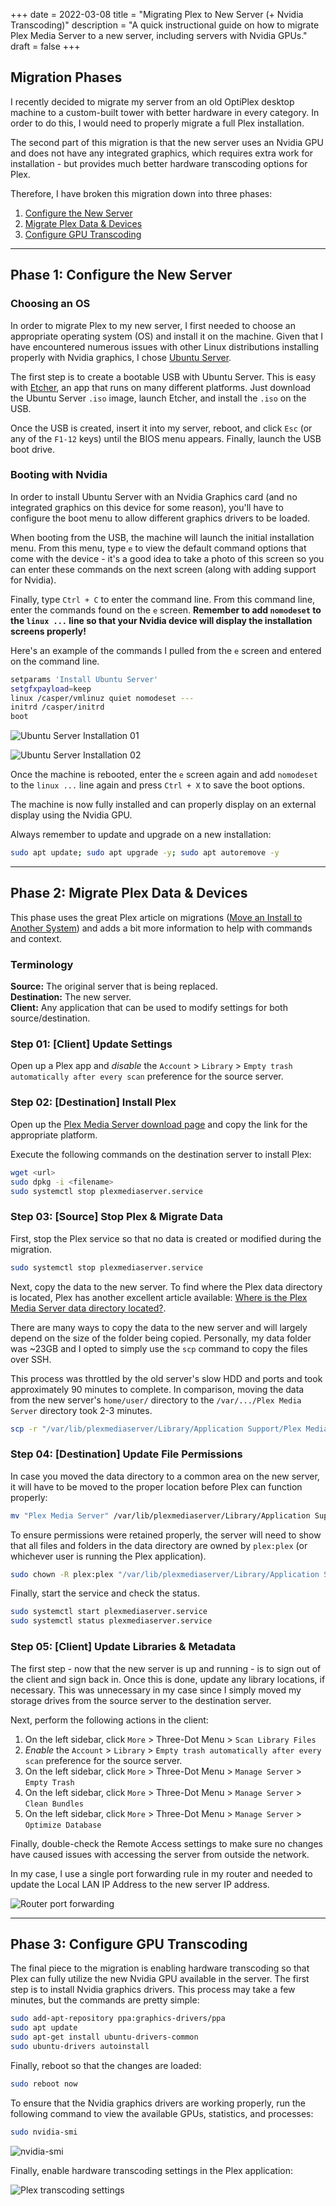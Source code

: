 +++
date = 2022-03-08
title = "Migrating Plex to New Server (+ Nvidia Transcoding)"
description = "A quick instructional guide on how to migrate Plex Media Server to a new server, including servers with Nvidia GPUs."
draft = false
+++

## Migration Phases

I recently decided to migrate my server from an old OptiPlex desktop machine to a custom-built tower with better hardware in every category. In order to do this, I would need to properly migrate a full Plex installation.

The second part of this migration is that the new server uses an Nvidia GPU and does not have any integrated graphics, which requires extra work for installation - but provides much better hardware transcoding options for Plex.

Therefore, I have broken this migration down into three phases:
1. [Configure the New Server](#phase-1-configure-the-new-server)
2. [Migrate Plex Data & Devices](#phase-2-migrate-plex-data-devices)
3. [Configure GPU Transcoding](#phase-3-configure-gpu-transcoding)

---

## Phase 1: Configure the New Server

### Choosing an OS

In order to migrate Plex to my new server, I first needed to choose an appropriate operating system (OS) and install it on the machine. Given that I have encountered numerous issues with other Linux distributions installing properly with Nvidia graphics, I chose [Ubuntu Server](https://ubuntu.com/download/server).

The first step is to create a bootable USB with Ubuntu Server. This is easy with [Etcher](https://www.balena.io/etcher/), an app that runs on many different platforms. Just download the Ubuntu Server `.iso` image, launch Etcher, and install the `.iso` on the USB.

Once the USB is created, insert it into my server, reboot, and click `Esc` (or any of the `F1-12` keys) until the BIOS menu appears. Finally, launch the USB boot drive.

### Booting with Nvidia

In order to install Ubuntu Server with an Nvidia Graphics card (and no integrated graphics on this device for some reason), you'll have to configure the boot menu to allow different graphics drivers to be loaded.

When booting from the USB, the machine will launch the initial installation menu. From this menu, type `e` to view the default command options that come with the device - it's a good idea to take a photo of this screen so you can enter these commands on the next screen (along with adding support for Nvidia).

Finally, type `Ctrl + C` to enter the command line. From this command line, enter the commands found on the `e` screen. **Remember to add `nomodeset` to the `linux ...` line so that your Nvidia device will display the installation screens properly!**

Here's an example of the commands I pulled from the `e` screen and entered on the command line.

```bash
setparams 'Install Ubuntu Server'
setgfxpayload=keep
linux /casper/vmlinuz quiet nomodeset ---
initrd /casper/initrd
boot
```

![Ubuntu Server Installation 01](https://img.cleberg.io/blog/20220308-plex-media-server-migration/ubuntu_server_installation_01.png)

![Ubuntu Server Installation 02](https://img.cleberg.io/blog/20220308-plex-media-server-migration/ubuntu_server_installation_02.png)

Once the machine is rebooted, enter the `e` screen again and add `nomodeset` to the `linux ...` line again and press `Ctrl + X` to save the boot options.

The machine is now fully installed and can properly display on an external display using the Nvidia GPU.

Always remember to update and upgrade on a new installation:

```bash
sudo apt update; sudo apt upgrade -y; sudo apt autoremove -y
```

---

## Phase 2: Migrate Plex Data & Devices

This phase uses the great Plex article on migrations ([Move an Install to Another System](https://support.plex.tv/articles/201370363-move-an-install-to-another-system/)) and adds a bit more information to help with commands and context.

### Terminology

**Source:** The original server that is being replaced.  
**Destination:** The new server.  
**Client:** Any application that can be used to modify settings for both source/destination.  

### Step 01: [Client] Update Settings

Open up a Plex app and _disable_ the `Account` > `Library` > `Empty trash automatically after every scan` preference for the source server.

### Step 02: [Destination] Install Plex

Open up the [Plex Media Server download page](https://www.plex.tv/media-server-downloads/) and copy the link for the appropriate platform.

Execute the following commands on the destination server to install Plex:

```bash
wget <url>
sudo dpkg -i <filename>
sudo systemctl stop plexmediaserver.service
```

### Step 03: [Source] Stop Plex & Migrate Data

First, stop the Plex service so that no data is created or modified during the migration.

```bash
sudo systemctl stop plexmediaserver.service 
```

Next, copy the data to the new server. To find where the Plex data directory is located, Plex has another excellent article available: [Where is the Plex Media Server data directory located?](https://support.plex.tv/articles/202915258-where-is-the-plex-media-server-data-directory-located/).

There are many ways to copy the data to the new server and will largely depend on the size of the folder being copied. Personally, my data folder was ~23GB and I opted to simply use the `scp` command to copy the files over SSH.

This process was throttled by the old server's slow HDD and ports and took approximately 90 minutes to complete. In comparison, moving the data from the new server's `home/user/` directory to the `/var/.../Plex Media Server` directory took 2-3 minutes.

```bash
scp -r "/var/lib/plexmediaserver/Library/Application Support/Plex Media Server" your_user@xxx.xxx.xxx.xxx:"'/path/to/destination/'"
```

### Step 04: [Destination] Update File Permissions

In case you moved the data directory to a common area on the new server, it will have to be moved to the proper location before Plex can function properly:

```bash
mv "Plex Media Server" /var/lib/plexmediaserver/Library/Application Support/
```

To ensure permissions were retained properly, the server will need to show that all files and folders in the data directory are owned by `plex:plex` (or whichever user is running the Plex application).

```bash
sudo chown -R plex:plex "/var/lib/plexmediaserver/Library/Application Support/Plex Media Server"
```

Finally, start the service and check the status.

```bash
sudo systemctl start plexmediaserver.service
sudo systemctl status plexmediaserver.service
```

### Step 05: [Client] Update Libraries & Metadata

The first step - now that the new server is up and running - is to sign out of the client and sign back in. Once this is done, update any library locations, if necessary. This was unnecessary in my case since I simply moved my storage drives from the source server to the destination server.

Next, perform the following actions in the client:
1. On the left sidebar, click `More` > Three-Dot Menu > `Scan Library Files`
2. _Enable_ the `Account` > `Library` > `Empty trash automatically after every scan` preference for the source server.
3. On the left sidebar, click `More` > Three-Dot Menu > `Manage Server` > `Empty Trash`
4. On the left sidebar, click `More` > Three-Dot Menu > `Manage Server` > `Clean Bundles`
5. On the left sidebar, click `More` > Three-Dot Menu > `Manage Server` > `Optimize Database`

Finally, double-check the Remote Access settings to make sure no changes have caused issues with accessing the server from outside the network.

In my case, I use a single port forwarding rule in my router and needed to update the Local LAN IP Address to the new server IP address.

![Router port forwarding](https://img.cleberg.io/blog/20220308-plex-media-server-migration/port_forwarding.png)

---

## Phase 3: Configure GPU Transcoding

The final piece to the migration is enabling hardware transcoding so that Plex can fully utilize the new Nvidia GPU available in the server. The first step is to install Nvidia graphics drivers. This process may take a few minutes, but the commands are pretty simple:

```bash
sudo add-apt-repository ppa:graphics-drivers/ppa
sudo apt update
sudo apt-get install ubuntu-drivers-common
sudo ubuntu-drivers autoinstall
```

Finally, reboot so that the changes are loaded:

```bash
sudo reboot now
```

To ensure that the Nvidia graphics drivers are working properly, run the following command to view the available GPUs, statistics, and processes:

```bash
sudo nvidia-smi
```

![nvidia-smi](https://img.cleberg.io/blog/20220308-plex-media-server-migration/nvidia_smi.png)

Finally, enable hardware transcoding settings in the Plex application:

![Plex transcoding settings](https://img.cleberg.io/blog/20220308-plex-media-server-migration/plex_transcoding.png)
